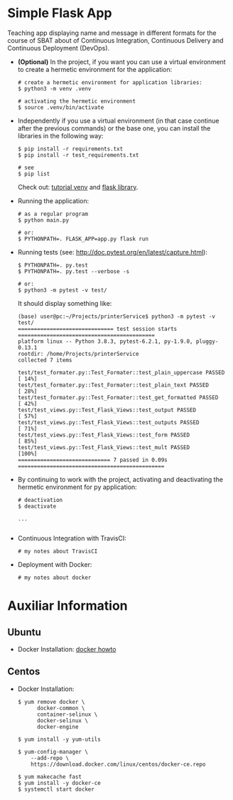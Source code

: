 # Simple Flask App

Teaching app displaying name and message in different formats for the course of SBAT about
of Continuous Integration, Continuous Delivery and Continuous Deployment (DevOps).

- <b>(Optional)</b> In the project, if you want you can use a virtual environment to create a hermetic environment for the application:

  ```
  # create a hermetic environment for application libraries:
  $ python3 -m venv .venv

  # activating the hermetic environment
  $ source .venv/bin/activate
  ```
  
- Independently if you use a virtual environment (in that case continue after the previous commands) or the base one, you can
  install the libraries in the following way:
  ```
  $ pip install -r requirements.txt
  $ pip install -r test_requirements.txt

  # see
  $ pip list
  ```

  Check out: [tutorial venv](https://docs.python.org/3/tutorial/venv.html) and [flask library](http://flask.pocoo.org).

- Running the application:

  ```
  # as a regular program
  $ python main.py

  # or:
  $ PYTHONPATH=. FLASK_APP=app.py flask run
  ```

- Running tests (see: http://doc.pytest.org/en/latest/capture.html):

  ```
  $ PYTHONPATH=. py.test
  $ PYTHONPATH=. py.test --verbose -s
  
  # or:
  $ python3 -m pytest -v test/
  ```
  
  It should display something like:
  ```
  (base) user@pc:~/Projects/printerService$ python3 -m pytest -v test/
  ============================== test session starts ===========================================
  platform linux -- Python 3.8.3, pytest-6.2.1, py-1.9.0, pluggy-0.13.1
  rootdir: /home/Projects/printerService
  collected 7 items
  
  test/test_formater.py::Test_Formater::test_plain_uppercase PASSED                       [ 14%]
  test/test_formater.py::Test_Formater::test_plain_text PASSED                            [ 28%]
  test/test_formater.py::Test_Formater::test_get_formatted PASSED                         [ 42%]
  test/test_views.py::Test_Flask_Views::test_output PASSED                                [ 57%]
  test/test_views.py::Test_Flask_Views::test_outputs PASSED                               [ 71%]
  test/test_views.py::Test_Flask_Views::test_form PASSED                                  [ 85%]
  test/test_views.py::Test_Flask_Views::test_mult PASSED                                  [100%]
  ============================= 7 passed in 0.09s ==============================================
  ```
- By continuing to work with the project, activating and deactivating the hermetic environment for py application:

  ```
  # deactivation
  $ deactivate
  ```

  ```
  ...


- Continuous Integration with TravisCI:

  ```
  # my notes about TravisCI
  ```
  
- Deployment with Docker:

  ```
  # my notes about docker
  ```

# Auxiliar Information

## Ubuntu

- Docker Installation: [docker howto](https://docs.docker.com/install/linux/docker-ce/ubuntu/)

## Centos

- Docker Installation:

  ```
  $ yum remove docker \
        docker-common \
        container-selinux \
        docker-selinux \
        docker-engine

  $ yum install -y yum-utils

  $ yum-config-manager \
      --add-repo \
      https://download.docker.com/linux/centos/docker-ce.repo

  $ yum makecache fast
  $ yum install -y docker-ce
  $ systemctl start docker
  ```
